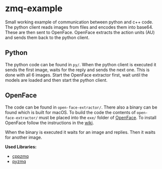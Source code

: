 # zmq-example
Small working example of communication between python and c++ code. The python client reads images from files and encodes them into base64. These are then sent to OpenFace. OpenFace extracts the action units (AU) and sends them back to the python client.

##  Python
The python code can be found in `py/`. When the python client is executed it sends the first image, waits for the reply and sends the next one. This is done with all 6 images. Start the OpenFace extractor first, wait until the models are loaded and then start the python client.

## OpenFace
The code can be found in `open-face-extractor/`. There also a binary can be found which is built for macOS. To build the code the contents of `open-face-extractor/` must be placed into the `exe/` folder of [OpenFace](https://github.com/TadasBaltrusaitis/OpenFace). To install OpenFace follow the instructions in the [wiki](https://github.com/TadasBaltrusaitis/OpenFace/wiki).

When the binary is executed it waits for an image and replies. Then it waits for another image.

**Used Libraries:**
- [cppzmq](https://github.com/zeromq/cppzmq)
- [pyzmq](https://github.com/zeromq/pyzmq)
